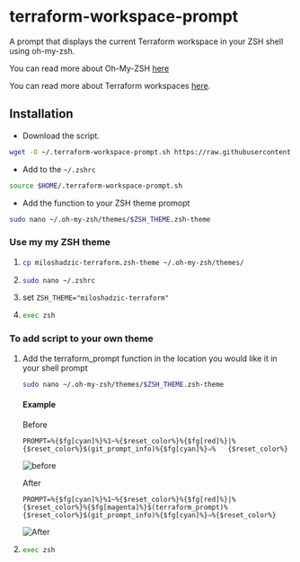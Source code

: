 # terraform-workspace-prompt

A prompt that displays the current Terraform workspace in your ZSH shell using oh-my-zsh.

You can read more about Oh-My-ZSH [here](https://ohmyz.sh/)

You can read more about Terraform workspaces [here](https://www.terraform.io/docs/state/workspaces.html).

## Installation

- Download the script.

```sh
wget -O ~/.terraform-workspace-prompt.sh https://raw.githubusercontent.com/jstrebeck/terraform-workspace-prompt/master/terraform-workspace-prompt.sh
```

- Add to the `~/.zshrc`

```sh
source $HOME/.terraform-workspace-prompt.sh
```

- Add the function to your ZSH theme promopt
```sh
sudo nano ~/.oh-my-zsh/themes/$ZSH_THEME.zsh-theme
```
### Use my my ZSH theme
1. 
    ```sh
    cp miloshadzic-terraform.zsh-theme ~/.oh-my-zsh/themes/
    ```
1. 
    ```sh
    sudo nano ~/.zshrc
    ```
1. set `ZSH_THEME="miloshadzic-terraform"`
1.  
    ```sh
    exec zsh
    ```

### To add script to your own theme
1. Add the terraform_prompt function in the location you would like it in your shell prompt 
    ```sh
    sudo nano ~/.oh-my-zsh/themes/$ZSH_THEME.zsh-theme
    ```
    #### Example
    Before
    ```
    PROMPT=%{$fg[cyan]%}%1~%{$reset_color%}%{$fg[red]%}|%{$reset_color%}$(git_prompt_info)%{$fg[cyan]%}⇒%   {$reset_color%} 
    ```
    ![before](https://i.imgur.com/KCa6l2M.png)

    After
    ```
    PROMPT=%{$fg[cyan]%}%1~%{$reset_color%}%{$fg[red]%}|%{$reset_color%}%{$fg[magenta]%}$(terraform_prompt)%    {$reset_color%}$(git_prompt_info)%{$fg[cyan]%}⇒%{$reset_color%} 
    ```
    ![After](https://i.imgur.com/WXl3gL3.png)

1.
    ```sh
    exec zsh
    ```
